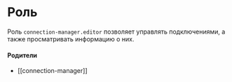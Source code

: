 # Роль

Роль `connection-manager.editor` позволяет управлять подключениями, а также просматривать информацию о них.


#### Родители

- [[connection-manager]]
